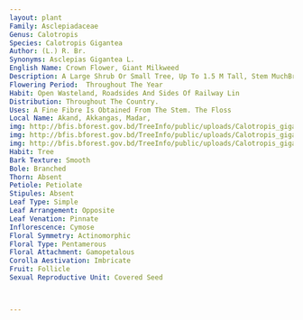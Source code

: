 ```yaml
---
layout: plant
Family: Asclepiadaceae
Genus: Calotropis
Species: Calotropis Gigantea
Author: (L.) R. Br.
Synonyms: Asclepias Gigantea L.
English Name: Crown Flower, Giant Milkweed
Description: A Large Shrub Or Small Tree, Up To 1.5 M Tall, Stem MuchBranched And Slightly Woody At The Base. Leaves Sessile Or Subsessile, Lamina 9.5-18.0 Ã— 6-9 Cm, Broadly Ovate Or Ovate-oblong, Fleshy, Base Cordate, Lateral Nerves 6-7 Pairs. Cymes Umbellate Or Subcorymbose, Lateral, Mostly Solitary At The Nodes, Peduncles About 10 Cm Long, Shortly Branched, Secondary Branches Up To 2 Cm Long, Pedicels Shorter Than The Peduncles, About 4 Cm Long, Densely Cottony Pubescent. Calyx Lobes Ovate, Acute, 4-6 Ã— 2-3 Mm, Cottony Pubescent. Corolla White, Lilac Or Purple, Glabrous, Tube Short, Lobes Ovate-lanceolate, Spreading. Corona Adnate To And Shorter Than The Staminal Column, Coronal Scales 5, Fleshy, Apex Rounded With 2 Auricles, Basal Spur Incurved With Obtuse Tips. Pollinia Oblong-lanceolate, Caudicular, Pendulous, Solitary In Each Anther Sac. Gynostegium About 1 Cm Long. Follicles In Pairs, Ovoid, Boat-shaped, 6.5-8.0 Ã— 3-5 Cm.
Flowering Period:  Throughout The Year
Habit: Open Wasteland, Roadsides And Sides Of Railway Lin
Distribution: Throughout The Country.
Uses: A Fine Fibre Is Obtained From The Stem. The Floss 
Local Name: Akand, Akkangas, Madar, 
img: http://bfis.bforest.gov.bd/TreeInfo/public/uploads/Calotropis_gigantea.jpg
img: http://bfis.bforest.gov.bd/TreeInfo/public/uploads/Calotropis_gigantea1.jpg
img: http://bfis.bforest.gov.bd/TreeInfo/public/uploads/Calotropis_gigantea-3.jpg
Habit: Tree
Bark Texture: Smooth
Bole: Branched
Thorn: Absent
Petiole: Petiolate
Stipules: Absent
Leaf Type: Simple
Leaf Arrangement: Opposite
Leaf Venation: Pinnate
Inflorescence: Cymose
Floral Symmetry: Actinomorphic
Floral Type: Pentamerous
Floral Attachment: Gamopetalous
Corolla Aestivation: Imbricate
Fruit: Follicle
Sexual Reproductive Unit: Covered Seed



---
```


